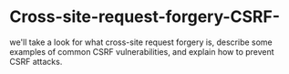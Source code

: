 # Cross-site-request-forgery-CSRF-
we'll take a look for what cross-site request forgery is, describe some examples of common CSRF vulnerabilities, and explain how to prevent CSRF attacks.
